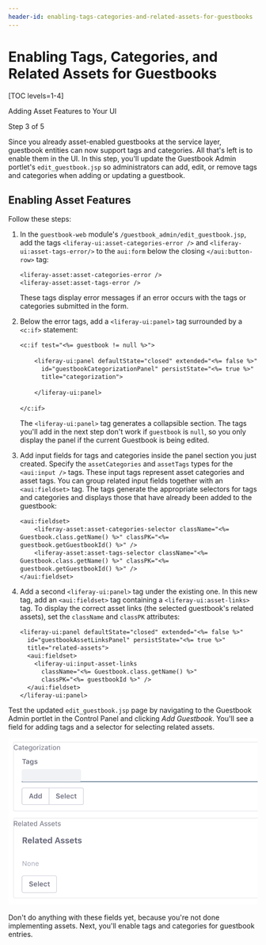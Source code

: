 ```yaml
---
header-id: enabling-tags-categories-and-related-assets-for-guestbooks
---
```


# Enabling Tags, Categories, and Related Assets for Guestbooks

[TOC levels=1-4]

<div class="learn-path-step row">
    <p id="stepTitle">Adding Asset Features to Your UI</p><p>Step 3 of 5</p>
</div>

Since you already asset-enabled guestbooks at the service layer, guestbook
entities can now support tags and categories. All that's left is to enable them
in the UI. In this step, you'll update the Guestbook Admin portlet's
`edit_guestbook.jsp` so administrators can add, edit, or remove tags and
categories when adding or updating a guestbook. 

## Enabling Asset Features

Follow these steps: 

1.  In the `guestbook-web` module's `/guestbook_admin/edit_guestbook.jsp`, 
    add the tags `<liferay-ui:asset-categories-error />` and 
    `<liferay-ui:asset-tags-error/>` to the `aui:form` below the closing 
    `</aui:button-row>` tag: 

    ```markup
    <liferay-asset:asset-categories-error />
    <liferay-asset:asset-tags-error />
    ```

    These tags display error messages if an error occurs with the tags or 
    categories submitted in the form. 

2.  Below the error tags, add a `<liferay-ui:panel>` tag surrounded by
    a `<c:if>` statement: 

    ```markup
    <c:if test="<%= guestbook != null %>">

        <liferay-ui:panel defaultState="closed" extended="<%= false %>"
          id="guestbookCategorizationPanel" persistState="<%= true %>"
          title="categorization">

        </liferay-ui:panel>

    </c:if>
    ```

    The `<liferay-ui:panel>` tag generates a collapsible section. The tags
    you'll add in the next step don't work if `guestbook` is `null`, so you only
    display the panel if the current Guestbook is being edited. 

3.  Add input fields for tags and categories inside the panel section you just 
    created. Specify the `assetCategories` and `assetTags` types for the 
    `<aui:input />` tags. These input tags represent asset categories and asset
    tags. You can group related input fields together with an `<aui:fieldset>`
    tag. The tags generate the appropriate selectors for tags and categories and
    displays those that have already been added to the guestbook: 

    ```markup
	<aui:fieldset>
        <liferay-asset:asset-categories-selector className="<%= Guestbook.class.getName() %>" classPK="<%= guestbook.getGuestbookId() %>" />
		<liferay-asset:asset-tags-selector className="<%= Guestbook.class.getName() %>" classPK="<%= guestbook.getGuestbookId() %>" />
	</aui:fieldset>
    ```

4.  Add a second `<liferay-ui:panel>` tag under the existing one. In this new 
    tag, add an `<aui:fieldset>` tag containing a `<liferay-ui:asset-links>` 
    tag. To display the correct asset links (the selected guestbook's related 
    assets), set the `className` and `classPK` attributes: 

    ```markup
    <liferay-ui:panel defaultState="closed" extended="<%= false %>"
      id="guestbookAssetLinksPanel" persistState="<%= true %>"
      title="related-assets">
      <aui:fieldset>
        <liferay-ui:input-asset-links
          className="<%= Guestbook.class.getName() %>"
          classPK="<%= guestbookId %>" />
      </aui:fieldset>
    </liferay-ui:panel>
    ```

Test the updated `edit_guestbook.jsp` page by navigating to the Guestbook Admin 
portlet in the Control Panel and clicking *Add Guestbook*. You'll see a field 
for adding tags and a selector for selecting related assets.

![Figure 1: Once you've updated your Guestbook Admin portlet's `edit_guestbook.jsp` page, you'll see forms for adding tags and selecting related assets.](../../../../images/guestbook-tags-related-assets.png)

Don't do anything with these fields yet, because you're not done implementing 
assets. Next, you'll enable tags and categories for guestbook entries. 
